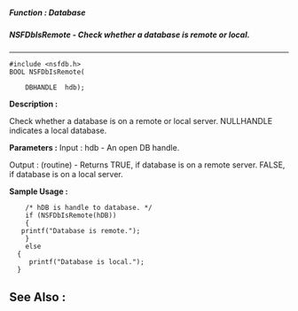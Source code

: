 ##### Function : Database
##### NSFDbIsRemote - Check whether a database is remote or local.
---
```
#include <nsfdb.h>
BOOL NSFDbIsRemote(

	DBHANDLE  hdb);
```
**Description :**

Check whether a database is on a remote or local server. NULLHANDLE indicates a 
local database.

**Parameters :**
Input :
hdb  -  An open DB handle.

Output :
(routine)  -  Returns TRUE, if database is on a remote server. 
                 FALSE, if database is on a local server.



**Sample Usage :**
```
	/* hDB is handle to database. */ 
	if (NSFDbIsRemote(hDB))
	{
   printf("Database is remote."); 
	} 
	else
  { 
	 printf("Database is local."); 
  }
```
**See Also :**
---
